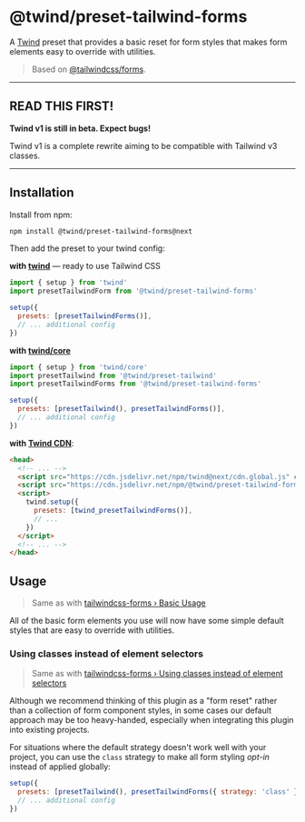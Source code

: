# @twind/preset-tailwind-forms

A [Twind](https://twind.dev) preset that provides a basic reset for form styles that makes form elements easy to override with utilities.

> Based on [@tailwindcss/forms](https://github.com/tailwindlabs/tailwindcss-forms).

---

## READ THIS FIRST!

**Twind v1 is still in beta. Expect bugs!**

Twind v1 is a complete rewrite aiming to be compatible with Tailwind v3 classes.

---

## Installation

Install from npm:

```sh
npm install @twind/preset-tailwind-forms@next
```

Then add the preset to your twind config:

**with [twind](https://www.npmjs.com/package/twind)** — ready to use Tailwind CSS

```js
import { setup } from 'twind'
import presetTailwindForm from '@twind/preset-tailwind-forms'

setup({
  presets: [presetTailwindForms()],
  // ... additional config
})
```

**with [twind/core](https://github.com/tw-in-js/twind/tree/next/packages/twind#twindcore)**

```js
import { setup } from 'twind/core'
import presetTailwind from '@twind/preset-tailwind'
import presetTailwindForms from '@twind/preset-tailwind-forms'

setup({
  presets: [presetTailwind(), presetTailwindForms()],
  // ... additional config
})
```

**with [Twind CDN](https://github.com/tw-in-js/twind/tree/next/packages/twind#twindcdn)**:

```html
<head>
  <!-- ... -->
  <script src="https://cdn.jsdelivr.net/npm/twind@next/cdn.global.js" crossorigin></script>
  <script src="https://cdn.jsdelivr.net/npm/@twind/preset-tailwind-forms@next" crossorigin></script>
  <script>
    twind.setup({
      presets: [twind_presetTailwindForms()],
      // ...
    })
  </script>
  <!-- ... -->
</head>
```

## Usage

> Same as with [tailwindcss-forms › Basic Usage](https://github.com/tailwindlabs/tailwindcss-forms#basic-usage)

All of the basic form elements you use will now have some simple default styles that are easy to override with utilities.

### Using classes instead of element selectors

> Same as with [tailwindcss-forms › Using classes instead of element selectors](https://github.com/tailwindlabs/tailwindcss-forms#using-classes-instead-of-element-selectors)

Although we recommend thinking of this plugin as a "form reset" rather than a collection of form component styles, in some cases our default approach may be too heavy-handed, especially when integrating this plugin into existing projects.

For situations where the default strategy doesn't work well with your project, you can use the `class` strategy to make all form styling _opt-in_ instead of applied globally:

```js
setup({
  presets: [presetTailwind(), presetTailwindForms({ strategy: 'class' })],
  // ... additional config
})
```
